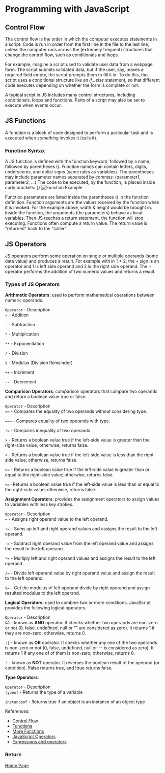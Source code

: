 # Programming with JavaScript

## Control Flow

The control flow is the order in which the computer executes statements in a script. Code is run in order from the first line in the file to the last line, unless the computer runs across the (extremely frequent) structures that change the control flow, such as conditionals and loops.

For example, imagine a script used to validate user data from a webpage form. The script submits validated data, but if the user, say, ;eaves a required field empty, the script prompts them to fill it in. To do this, the script uses a conditional structure like an *if...else* statement, so that different code executes depending on whether the form is complete or not.

A typical script in JS includes many control structures, including conditionals, loops and functions. Parts of a script may also be set to execute when events occur.

## JS Functions

A function is a block of code designed to perform a particular task and is executed when *something* invokes it (calls it).

### Function Syntax

A JS function is defined with the function keyword, followed by a name, followed by parentheses (). Function names can contain letters, digits, underscores, and dollar signs (same rules as variables). The parentheses may include parameter names separated by commas:
(parameter1, parameter2, ...)
The code to be executed, by the function, is placed inside curly brackets: {}
![Function Example](https://www.tektutorialshub.com/wp-content/uploads/2021/06/Javascript-Functions.png)

Function parameters are listed inside the parentheses () in the function definition. Function arguments are the values received by the function when it is invoked. For the example above, width & height would be brought in. Inside the function, the arguments (the parameters) behave as local variables. Then JS reaches a return statement, the function will stop executing. Functions often compute a return value. The return value is "returned" back to the "caller"

## JS Operators

JS operators perform some operation on single or multiple operands (some data value) and produces a result. For example with in 1 + 2, the + sign is an operator and 1 is left side operand and 2 is the right side operand. The + operator performs the addition of two numeric values and returns a result.

### Types of JS Operators

**Arithmetic Operators**: used to perform mathematical operations between numeric operands.

`Operator` - Description  
`+` - Addition

`-` - Subtraction

`*` - Multiplication

`**` - Exponentiation

`/` - Division

`%` - Modulus (Division Remainder)

`++` - Increment

`--` - Decrement

**Comparison Operators**: comparison operators that compare two operands and return a boolean value true or false.

`Operator` - Description  
`==` - Compares the equality of two operands without considering type.

`===` - Compares equality of two operands with type.

`!=` - Compares inequality of two operands

`>` - Returns a boolean value true if the left-side value is greater than the right-side value; otherwise, returns false.

`<` - Returns a boolean value true if the left-side value is less than the right-side value; otherwise, returns false.

`>=` - Returns a boolean value true if the left-side value is greater than or equal to the right-side value; otherwise, returns false.

`<=` -Returns a boolean value true if the left-side value is less than or equal to the right-side value; otherwise, returns false.

**Assignment Operators**: provides the assignment operators to assign values to variables with less key strokes.

`Operator` - Description  
`=` - Assigns right operand value to the left operand.

`+=` - Sums up left and right operand values and assigns the result to the left operand.

`-=` - Subtract right operand value from the left operand value and assigns the result to the left operand.

`*=` - Multiply left and right operand values and assigns the result to the left operand.

`/=` - Divide left operand value by right operand value and assign the result to the left operand.

`%=` - Get the modulus of left operand divide by right operand and assign resulted modulus to the left operand.

**Logical Operators**: used to combine two or more conditions. JavaScript provides the following logical operators.

`Operator` - Description  
`&&` - known as **AND** operator. It checks whether two operands are non-zero or not (0, false, undefined, null or "" are considered as zero). It returns 1 if they are non-zero; otherwise, returns 0.

`||` - known as **OR** operator. It checks whether any one of the two operands is non-zero or not (0, false, undefined, null or `""` is considered as zero). It returns 1 if any one of of them is non-zero; otherwise, returns 0.

`!` - known as **NOT** operator. It reverses the boolean result of the operand (or condition). !false returns true, and !true returns false.

**Type Operators**:

`Operator` - Description  
`typeof` - Returns the type of a variable

`instanceof` - Returns true if an object is an instance of an object type

References:

- [Control Flow](https://developer.mozilla.org/en-US/docs/Glossary/Control_flow)
- [Functions](https://developer.mozilla.org/en-US/docs/Web/JavaScript/Guide/Functions)
- [More Functions](https://www.w3schools.com/js/js_functions.asp)
- [JavaScript Operators](https://www.w3schools.com/js/js_operators.asp)
- [Expressions and operators](https://developer.mozilla.org/en-US/docs/Web/JavaScript/Guide/Expressions_and_Operators)

### Return

[Home Page](/code-102/README.md)
